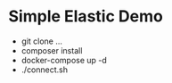 Simple Elastic Demo
===================

* git clone ...
* composer install
* docker-compose up -d
* ./connect.sh
